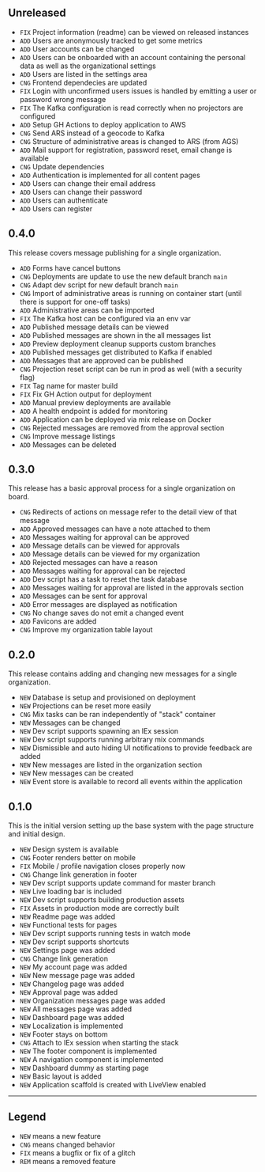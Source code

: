 ## Unreleased

- `FIX` Project information (readme) can be viewed on released instances
- `ADD` Users are anonymously tracked to get some metrics
- `ADD` User accounts can be changed
- `ADD` Users can be onboarded with an account containing the personal data as well as the organizational settings
- `ADD` Users are listed in the settings area
- `CNG` Frontend dependecies are updated
- `FIX` Login with unconfirmed users issues is handled by emitting a user or password wrong message
- `FIX` The Kafka configuration is read correctly when no projectors are configured
- `ADD` Setup GH Actions to deploy application to AWS
- `CNG` Send ARS instead of a geocode to Kafka
- `CNG` Structure of administrative areas is changed to ARS (from AGS)
- `ADD` Mail support for registration, password reset, email change is available
- `CNG` Update dependencies
- `ADD` Authentication is implemented for all content pages
- `ADD` Users can change their email address
- `ADD` Users can change their password
- `ADD` Users can authenticate
- `ADD` Users can register

## 0.4.0

This release covers message publishing for a single organization.

- `ADD` Forms have cancel buttons
- `CNG` Deployments are update to use the new default branch `main`
- `CNG` Adapt dev script for new default branch `main`
- `CNG` Import of administrative areas is running on container start (until there is support for one-off tasks)
- `ADD` Administrative areas can be imported
- `FIX` The Kafka host can be configured via an env var
- `ADD` Published message details can be viewed
- `ADD` Published messages are shown in the all messages list
- `ADD` Preview deployment cleanup supports custom branches
- `ADD` Published messages get distributed to Kafka if enabled
- `ADD` Messages that are approved can be published
- `CNG` Projection reset script can be run in prod as well (with a security flag)
- `FIX` Tag name for master build
- `FIX` Fix GH Action output for deployment
- `ADD` Manual preview deployments are available
- `ADD` A health endpoint is added for monitoring
- `ADD` Application can be deployed via mix release on Docker
- `CNG` Rejected messages are removed from the approval section
- `CNG` Improve message listings
- `ADD` Messages can be deleted

## 0.3.0

This release has a basic approval process for a single organization on board.

- `CNG` Redirects of actions on message refer to the detail view of that message
- `ADD` Approved messages can have a note attached to them
- `ADD` Messages waiting for approval can be approved
- `ADD` Message details can be viewed for approvals
- `ADD` Message details can be viewed for my organization
- `ADD` Rejected messages can have a reason
- `ADD` Messages waiting for approval can be rejected
- `ADD` Dev script has a task to reset the task database
- `ADD` Messages waiting for approval are listed in the approvals section
- `ADD` Messages can be sent for approval
- `ADD` Error messages are displayed as notification
- `CNG` No change saves do not emit a changed event
- `ADD` Favicons are added
- `CNG` Improve my organization table layout

## 0.2.0

This release contains adding and changing new messages for a single organization.

- `NEW` Database is setup and provisioned on deployment
- `NEW` Projections can be reset more easily
- `CNG` Mix tasks can be ran independently of "stack" container
- `NEW` Messages can be changed
- `NEW` Dev script supports spawning an IEx session
- `NEW` Dev script supports running arbitrary mix commands
- `NEW` Dismissible and auto hiding UI notifications to provide feedback are added
- `NEW` New messages are listed in the organization section
- `NEW` New messages can be created
- `NEW` Event store is available to record all events within the application

## 0.1.0

This is the initial version setting up the base system with the page structure and initial design.

- `NEW` Design system is available
- `CNG` Footer renders better on mobile
- `FIX` Mobile / profile navigation closes properly now
- `CNG` Change link generation in footer
- `NEW` Dev script supports update command for master branch
- `NEW` Live loading bar is included
- `NEW` Dev script supports building production assets
- `FIX` Assets in production mode are correctly built
- `NEW` Readme page was added
- `NEW` Functional tests for pages
- `NEW` Dev script supports running tests in watch mode
- `NEW` Dev script supports shortcuts
- `NEW` Settings page was added
- `CNG` Change link generation
- `NEW` My account page was added
- `NEW` New message page was added
- `NEW` Changelog page was added
- `NEW` Approval page was added
- `NEW` Organization messages page was added
- `NEW` All messages page was added
- `NEW` Dashboard page was added
- `NEW` Localization is implemented
- `NEW` Footer stays on bottom
- `CNG` Attach to IEx session when starting the stack
- `NEW` The footer component is implemented
- `NEW` A navigation component is implemented
- `NEW` Dashboard dummy as starting page
- `NEW` Basic layout is added
- `NEW` Application scaffold is created with LiveView enabled

---

## Legend

- `NEW` means a new feature
- `CNG` means changed behavior
- `FIX` means a bugfix or fix of a glitch
- `REM` means a removed feature
